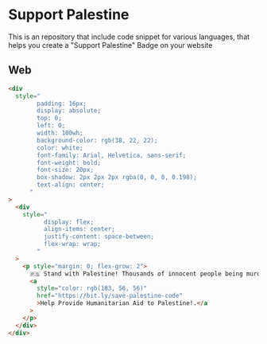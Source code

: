 # Support Palestine

This is an repository that include code snippet for various languages, that helps you create a "Support Palestine" Badge on your website

## Web

```html
<div
  style="
        padding: 16px;
        display: absolute;
        top: 0;
        left: 0;
        width: 100wh;
        background-color: rgb(38, 22, 22);
        color: white;
        font-family: Arial, Helvetica, sans-serif;
        font-weight: bold;
        font-size: 20px;
        box-shadow: 2px 2px 2px rgba(0, 0, 0, 0.198);
        text-align: center;
      "
>
  <div
    style="
          display: flex;
          align-items: center;
          justify-content: space-between;
          flex-wrap: wrap;
        "
  >
    <p style="margin: 0; flex-grow: 2">
      🇵🇸 Stand with Palestine! Thousands of innocent people being murdered,
      <a
        style="color: rgb(183, 56, 56)"
        href="https://bit.ly/save-palestine-code"
        >Help Provide Humanitarian Aid to Palestine!.</a
      >
    </p>
  </div>
</div>
```
